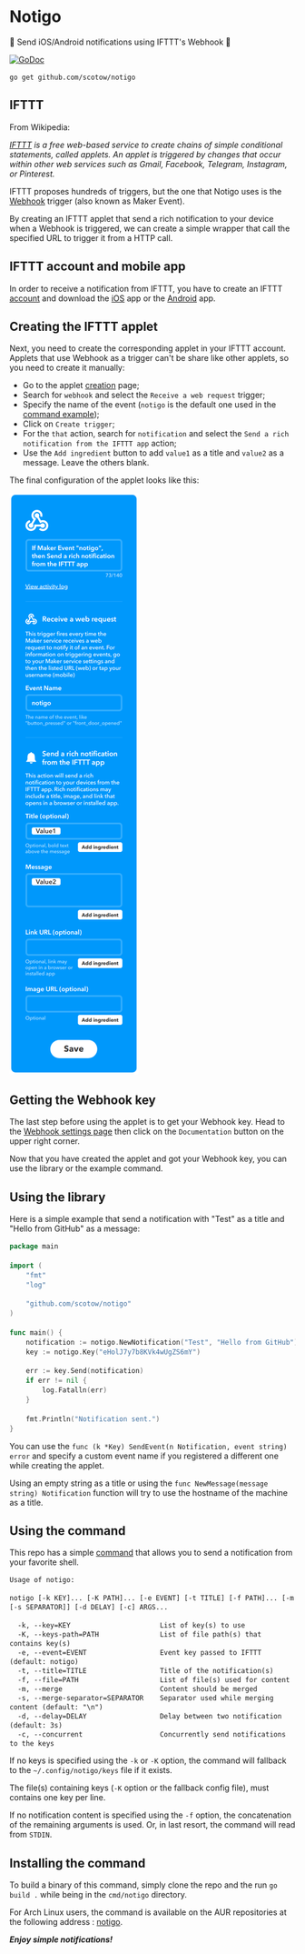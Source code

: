 # Notigo

💬 Send iOS/Android notifications using IFTTT's Webhook 💬

[![GoDoc](https://godoc.org/github.com/scotow/notigo?status.svg)](https://godoc.org/github.com/scotow/notigo)

```
go get github.com/scotow/notigo
```


## IFTTT

From Wikipedia:

*[IFTTT](https://ifttt.com/) is a free web-based service to create chains of simple conditional statements, called applets. An applet is triggered by changes that occur within other web services such as Gmail, Facebook, Telegram, Instagram, or Pinterest.*

IFTTT proposes hundreds of triggers, but the one that Notigo uses is the [Webhook](https://ifttt.com/maker_webhooks) trigger (also known as Maker Event).

By creating an IFTTT applet that send a rich notification to your device when a Webhook is triggered, we can create a simple wrapper that call the specified URL to trigger it from a HTTP call.


## IFTTT account and mobile app

In order to receive a notification from IFTTT, you have to create an IFTTT [account](https://ifttt.com/join) and download the [iOS](https://itunes.apple.com/us/app/ifttt/id660944635?mt=8) app or the [Android](https://play.google.com/store/apps/details?id=com.ifttt.ifttt&hl=en) app. 


## Creating the IFTTT applet

Next, you need to create the corresponding applet in your IFTTT account. Applets that use Webhook as a trigger can't be share like other applets, so you need to create it manually:

* Go to the applet [creation](https://ifttt.com/create) page;
* Search for `webhook` and select the `Receive a web request` trigger;
* Specify the name of the event (`notigo` is the default one used in the [command example](https://github.com/Scotow/notigo/tree/master/cmd/notigo));
* Click on `Create trigger`;
* For the `that` action, search for `notification` and select the `Send a rich notification from the IFTTT app` action;
* Use the `Add ingredient` button to add `value1` as a title and `value2` as a message. Leave the others blank.

The final configuration of the applet looks like this:

![Applet](applet.png?raw=true)


## Getting the Webhook key

The last step before using the applet is to get your Webhook key. Head to the [Webhook settings page](https://ifttt.com/maker_webhooks) then click on the `Documentation` button on the upper right corner.

Now that you have created the applet and got your Webhook key, you can use the library or the example command.


## Using the library

Here is a simple example that send a notification with "Test" as a title and "Hello from GitHub" as a message:

```go
package main

import (
	"fmt"
	"log"

	"github.com/scotow/notigo"
)

func main() {
	notification := notigo.NewNotification("Test", "Hello from GitHub")
	key := notigo.Key("eHolJ7y7b8KVk4wUgZS6mY")

	err := key.Send(notification)
	if err != nil {
		log.Fatalln(err)
	}

	fmt.Println("Notification sent.")
}
```

You can use the `func (k *Key) SendEvent(n Notification, event string) error` and specify a custom event name if you registered a different one while creating the applet.

Using an empty string as a title or using the `func NewMessage(message string) Notification` function will try to use the hostname of the machine as a title.


## Using the command

This repo has a simple [command](https://github.com/Scotow/notigo/tree/master/cmd/notigo) that allows you to send a notification from your favorite shell.

```
Usage of notigo:

notigo [-k KEY]... [-K PATH]... [-e EVENT] [-t TITLE] [-f PATH]... [-m [-s SEPARATOR]] [-d DELAY] [-c] ARGS...

  -k, --key=KEY                      List of key(s) to use
  -K, --keys-path=PATH               List of file path(s) that contains key(s)
  -e, --event=EVENT                  Event key passed to IFTTT (default: notigo)
  -t, --title=TITLE                  Title of the notification(s)
  -f, --file=PATH                    List of file(s) used for content
  -m, --merge                        Content should be merged
  -s, --merge-separator=SEPARATOR    Separator used while merging content (default: "\n")
  -d, --delay=DELAY                  Delay between two notification (default: 3s)
  -c, --concurrent                   Concurrently send notifications to the keys
```

If no keys is specified using the `-k` or `-K` option, the command will fallback to the  `~/.config/notigo/keys` file if it exists.

The file(s) containing keys (`-K` option or the fallback config file), must contains one key per line.

If no notification content is specified using the `-f` option, the concatenation of the remaining arguments is used. Or, in last resort, the command will read from `STDIN`.

## Installing the command

To build a binary of this command, simply clone the repo and the run `go build .` while being in the `cmd/notigo` directory.

For Arch Linux users, the command is available on the AUR repositories at the following address : [notigo](https://aur.archlinux.org/packages/notigo/).

***Enjoy simple notifications!***
